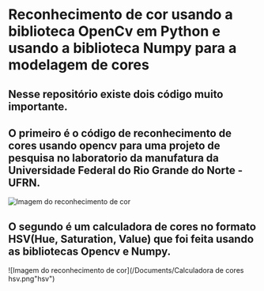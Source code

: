 # Reconhecimento de cor usando a biblioteca OpenCv em Python e usando a biblioteca Numpy para a modelagem de cores 

## Nesse repositório existe dois código muito importante. 

## O primeiro é o código de reconhecimento de cores usando opencv para uma projeto de pesquisa no laboratorio da manufatura da Universidade Federal do Rio Grande do Norte - UFRN.

![Imagem do reconhecimento de cor](/Documents/reconhecimento.png"blue")

## O segundo é um calculadora de cores no formato HSV(Hue, Saturation, Value) que foi feita usando as bibliotecas Opencv e Numpy.

![Imagem do reconhecimento de cor](/Documents/Calculadora de cores hsv.png"hsv")
